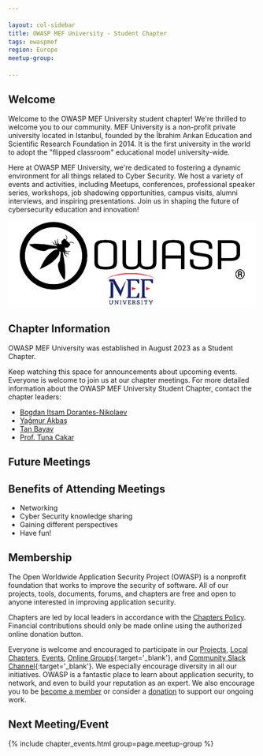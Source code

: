 ```yaml
---

layout: col-sidebar
title: OWASP MEF University - Student Chapter
tags: owaspmef
region: Europe
meetup-group:

---
```


## Welcome
Welcome to the OWASP MEF University student chapter! We're thrilled to welcome you to our community. MEF University is a non-profit private university located in Istanbul, founded by the İbrahim Arıkan Education and Scientific Research Foundation in 2014. It is the first university in the world to adopt the "flipped classroom" educational model university-wide.

Here at OWASP MEF University, we're dedicated to fostering a dynamic environment for all things related to Cyber Security. We host a variety of events and activities, including Meetups, conferences, professional speaker series, workshops, job shadowing opportunities, campus visits, alumni interviews, and inspiring presentations. Join us in shaping the future of cybersecurity education and innovation!

![image](assets/images/logo_owasp_mef.png)

## Chapter Information
OWASP MEF University was established in August 2023 as a Student Chapter.

Keep watching this space for announcements about upcoming events. Everyone is welcome to join us at our chapter meetings. For more detailed information about the OWASP MEF University Student Chapter, contact the chapter leaders:

* [Bogdan Itsam Dorantes-Nikolaev](mailto:bogdan.itsam@owasp.org)
* [Yağmur Akbaş](mailto:yagmur.akbas@owasp.org)
* [Tan Bayav](mailto:tan.bayav@owasp.org)
* [Prof. Tuna Cakar](mailto:tuna.cakar@owasp.org)

## Future Meetings

## Benefits of Attending Meetings
+ Networking
+ Cyber Security knowledge sharing
+ Gaining different perspectives
+ Have fun!

## Membership
The Open Worldwide Application Security Project (OWASP) is a nonprofit foundation that works to improve the security of software. All of our projects, tools, documents, forums, and chapters are free and open to anyone interested in improving application security. 

Chapters are led by local leaders in accordance with the [Chapters Policy](/www-policy/operational/chapters). Financial contributions should only be made online using the authorized online donation button. 

Everyone is welcome and encouraged to participate in our [Projects](/projects/), [Local Chapters](/chapters/), [Events](/events/), [Online Groups](https://groups.google.com/a/owasp.com/){:target='_blank'}, and [Community Slack Channel](https://owasp.slack.com/){:target='_blank'}. We especially encourage diversity in all our initiatives. OWASP is a fantastic place to learn about application security, to network, and even to build your reputation as an expert. We also encourage you to be [become a member](/membership/) or consider a [donation](/donate/) to support our ongoing work.

Next Meeting/Event <!-- You should keep this section as it will populate your meetup events -->
---------------------
{% include chapter_events.html group=page.meetup-group %}

<!-- You should delete this comment

Standard Chapter Page Template
This is an example of a Project or Chapter page.
Please change these items to indicate the actual information you wish to present. In addition to this information, the 'front-matter' above the text should be modified to reflect your actual information.  An explanation of each of the front-matter items is below:

{front matter for this file}

```
- layout: This is the layout used by project and chapter pages.  You should leave this value as col-sidebar
- title: This is the title of your project or chapter page, usually the name.  For example, OWASP Zed Attack Proxy or OWASP Baltimore
- tags: This is a space-delimited list of tags you associate with your project or chapter.  If you are using tabs, at least one of these tags should be unique in order to be used in the tabs files (an example tab is included in this repo) 
- region: This is the region you are in according to our data
```

{copy for this file (index.md)}
Replace the text above the commented area with your information in the format below:
```

## Next Meeting/Event
---------------------
{% comment %}
{% include chapter_events.html group=page.meetup-group %}
{% endcomment %}

```
{info.md}

This separate file is where you should place links to your Google Group and Meetup page. It will be automatically rendered in the column sidebar.

{leaders.md}

Another separate file that should simply include each leaders name with mailto link as a list. It will also be automatically rendered in the column sidebar.

-->
